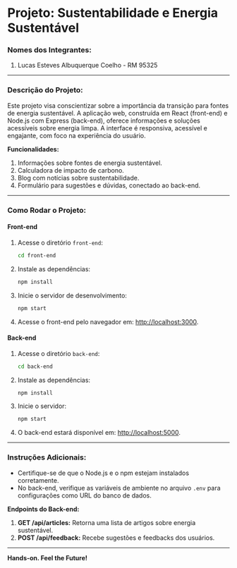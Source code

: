 # Projeto: Sustentabilidade e Energia Sustentável

### Nomes dos Integrantes:
1. Lucas Esteves Albuquerque Coelho - RM 95325

---

### Descrição do Projeto:
Este projeto visa conscientizar sobre a importância da transição para fontes de energia sustentável. A aplicação web, construída em React (front-end) e Node.js com Express (back-end), oferece informações e soluções acessíveis sobre energia limpa. A interface é responsiva, acessível e engajante, com foco na experiência do usuário.

**Funcionalidades:**
1. Informações sobre fontes de energia sustentável.
2. Calculadora de impacto de carbono.
3. Blog com notícias sobre sustentabilidade.
4. Formulário para sugestões e dúvidas, conectado ao back-end.

---

### Como Rodar o Projeto:

#### Front-end
1. Acesse o diretório `front-end`:
   ```bash
   cd front-end
   ```
2. Instale as dependências:
   ```bash
   npm install
   ```
3. Inicie o servidor de desenvolvimento:
   ```bash
   npm start
   ```
4. Acesse o front-end pelo navegador em: [http://localhost:3000](http://localhost:3000).

#### Back-end
1. Acesse o diretório `back-end`:
   ```bash
   cd back-end
   ```
2. Instale as dependências:
   ```bash
   npm install
   ```
3. Inicie o servidor:
   ```bash
   npm start
   ```
4. O back-end estará disponível em: [http://localhost:5000](http://localhost:5000).

---

### Instruções Adicionais:
- Certifique-se de que o Node.js e o npm estejam instalados corretamente.
- No back-end, verifique as variáveis de ambiente no arquivo `.env` para configurações como URL do banco de dados.

**Endpoints do Back-end:**
1. **GET /api/articles:** Retorna uma lista de artigos sobre energia sustentável.
2. **POST /api/feedback:** Recebe sugestões e feedbacks dos usuários.

---

**Hands-on. Feel the Future!**
